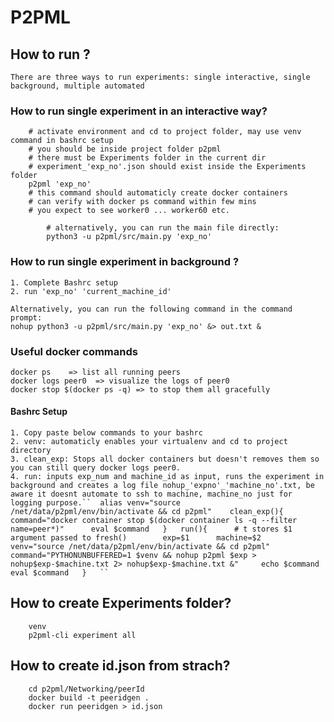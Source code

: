 # P2PML

## How to run ?

    There are three ways to run experiments: single interactive, single background, multiple automated

### How to run single experiment in an interactive way?

```
 	# activate environment and cd to project folder, may use venv command in bashrc setup
 	# you should be inside project folder p2pml 
 	# there must be Experiments folder in the current dir
 	# experiment_'exp_no'.json should exist inside the Experiments folder
 	p2pml 'exp_no' 
 	# this command should automaticly create docker containers
 	# can verify with docker ps command within few mins 
 	# you expect to see worker0 ... worker60 etc.

        # alternatively, you can run the main file directly:
        python3 -u p2pml/src/main.py 'exp_no'

```

### How to run single experiment in background ?

    1. Complete Bashrc setup
    2. run 'exp_no' 'current_machine_id'

    Alternatively, you can run the following command in the command prompt:
    nohup python3 -u p2pml/src/main.py 'exp_no' &> out.txt &

### Useful docker commands

    docker ps    => list all running peers
    docker logs peer0  => visualize the logs of peer0
    docker stop $(docker ps -q) => to stop them all gracefully

#### Bashrc Setup

    1. Copy paste below commands to your bashrc
    2. venv: automaticly enables your virtualenv and cd to project directory
    3. clean_exp: Stops all docker containers but doesn't removes them so you can still query docker logs peer0.
    4. run: inputs exp_num and machine_id as input, runs the experiment in background and creates a log file nohup_'expno'_'machine_no'.txt, be aware it doesnt automate to ssh to machine, machine_no just for logging purpose.`` 	alias venv="source /net/data/p2pml/env/bin/activate && cd p2pml" 	clean_exp(){    	 command="docker container stop $(docker container ls -q --filter name=peer*)"     	eval $command 	} 	run(){    	# t stores $1 argument passed to fresh()    	exp=$1    	machine=$2    	venv="source /net/data/p2pml/env/bin/activate && cd p2pml"       	command="PYTHONUNBUFFERED=1 $venv && nohup p2pml $exp > nohup$exp-$machine.txt 2> nohup$exp-$machine.txt &"    	echo $command    	eval $command 	} 	``

## How to create Experiments folder?

```
	venv
	p2pml-cli experiment all
```

## How to create id.json from strach?

```shell
    cd p2pml/Networking/peerId
    docker build -t peeridgen .
    docker run peeridgen > id.json
```
